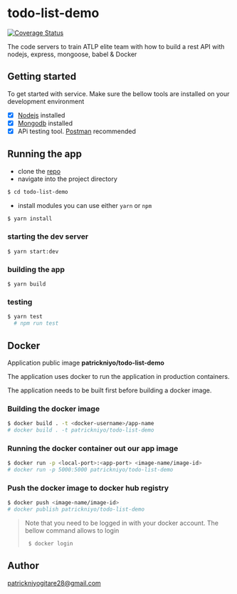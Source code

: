 # todo-list-demo
[![Coverage Status](https://coveralls.io/repos/github/PatrickNiyogitare28/todo-list-demo/badge.svg?branch=main)](https://coveralls.io/github/PatrickNiyogitare28/todo-list-demo/?branch=main)

The code servers to train ATLP elite team with how to build a rest API with nodejs, express, mongoose, babel &amp;  Docker


## Getting started

To get started with service. Make sure the bellow tools are installed on your development environment

- [X] [Nodejs](https://nodejs.org/en/) installed 
- [X] [Mongodb](https://www.mongodb.com/) installed 
- [X] APi testing tool. [Postman](https://www.postman.com/) recommended

## Running the app

- clone the [repo](https://github.com/PatrickNiyogitare28/todo-list-demo.git)
- navigate into the project directory
```sh
$ cd todo-list-demo
```

- install modules you can use either `yarn` or `npm`
```sh
$ yarn install
```

### starting the dev server
```
$ yarn start:dev
```

### building the app
```
$ yarn build
```

### testing

```sh
$ yarn test
  # npm run test
```

## Docker

Application public image **patrickniyo/todo-list-demo**

The application uses docker to run the application in production containers.

The application needs to be built first before building a docker image.

### Building the docker image


```sh
$ docker build . -t <docker-username>/app-name
# docker build . -t patrickniyo/todo-list-demo
```


### Running the docker container out our app image


```sh
$ docker run -p <local-port>:<app-port> <image-name/image-id>
# docker run -p 5000:5000 patrickniyo/todo-list-demo
```

### Push the docker image to docker hub registry

```sh
$ docker push <image-name/image-id>
# docker publish patrickniyo/todo-list-demo
```
> Note that you need to be logged in with your docker account. The bellow command allows to login 
> ```sh
>  $ docker login
> ```

## Author
patrickniyogitare28@gmail.com
